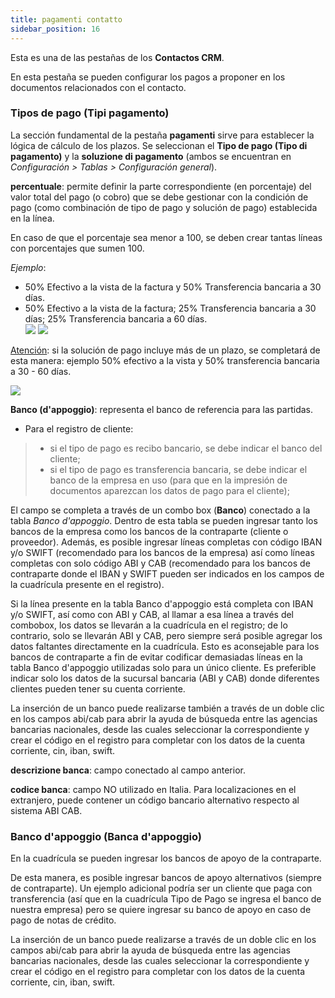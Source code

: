 ```yaml
---
title: pagamenti contatto
sidebar_position: 16
---
```


Esta es una de las pestañas de los **Contactos CRM**.

En esta pestaña se pueden configurar los pagos a proponer en los documentos relacionados con el contacto. 

### Tipos de pago (Tipi pagamento)

La sección fundamental de la pestaña **pagamenti** sirve para establecer la lógica de cálculo de los plazos. Se seleccionan el **Tipo de pago (Tipo di pagamento)** y la **soluzione di pagamento** (ambos se encuentran en *Configuración > Tablas > Configuración general*).

**percentuale**: permite definir la parte correspondiente (en porcentaje) del valor total del pago (o cobro) que se debe gestionar con la condición de pago (como combinación de tipo de pago y solución de pago) establecida en la línea.

En caso de que el porcentaje sea menor a 100, se deben crear tantas líneas con porcentajes que sumen 100.

*Ejemplo*:<br />
- 50% Efectivo a la vista de la factura y 50% Transferencia bancaria a 30 días.<br />
- 50% Efectivo a la vista de la factura; 25% Transferencia bancaria a 30 días; 25% Transferencia bancaria a 60 días.<br />
![](/img/it-it/erp-home/registers/contacts/create-new-contact/accounting-data/customer-vendors-data/payments/image03.png) ![](/img/it-it/erp-home/registers/contacts/create-new-contact/accounting-data/customer-vendors-data/payments/image04.png)

<u>Atención</u>: si la solución de pago incluye más de un plazo, se completará de esta manera: ejemplo 50% efectivo a la vista y 50% transferencia bancaria a 30 - 60 días.

**![](/img/it-it/erp-home/registers/contacts/create-new-contact/accounting-data/customer-vendors-data/payments/image05.png)**

**Banco (d'appoggio)**: representa el banco de referencia para las partidas.  
- Para el registro de cliente:
> - si el tipo de pago es recibo bancario, se debe indicar el banco del cliente;  
> - si el tipo de pago es transferencia bancaria, se debe indicar el banco de la empresa en uso (para que en la impresión de documentos aparezcan los datos de pago para el cliente);  

El campo se completa a través de un combo box (**Banco**) conectado a la tabla *Banco d'appoggio*. Dentro de esta tabla se pueden ingresar tanto los bancos de la empresa como los bancos de la contraparte (cliente o proveedor). Además, es posible ingresar líneas completas con código IBAN y/o SWIFT (recomendado para los bancos de la empresa) así como líneas completas con solo código ABI y CAB (recomendado para los bancos de contraparte donde el IBAN y SWIFT pueden ser indicados en los campos de la cuadrícula presente en el registro).

Si la línea presente en la tabla Banco d'appoggio está completa con IBAN y/o SWIFT, así como con ABI y CAB, al llamar a esa línea a través del combobox, los datos se llevarán a la cuadrícula en el registro; de lo contrario, solo se llevarán ABI y CAB, pero siempre será posible agregar los datos faltantes directamente en la cuadrícula. Esto es aconsejable para los bancos de contraparte a fin de evitar codificar demasiadas líneas en la tabla Banco d'appoggio utilizadas solo para un único cliente. Es preferible indicar solo los datos de la sucursal bancaria (ABI y CAB) donde diferentes clientes pueden tener su cuenta corriente.

La inserción de un banco puede realizarse también a través de un doble clic en los campos abi/cab para abrir la ayuda de búsqueda entre las agencias bancarias nacionales, desde las cuales seleccionar la correspondiente y crear el código en el registro para completar con los datos de la cuenta corriente, cin, iban, swift.

**descrizione banca**: campo conectado al campo anterior.

**codice banca**: campo NO utilizado en Italia. Para localizaciones en el extranjero, puede contener un código bancario alternativo respecto al sistema ABI CAB.

### Banco d'appoggio (Banca d'appoggio)

En la cuadrícula se pueden ingresar los bancos de apoyo de la contraparte.

De esta manera, es posible ingresar bancos de apoyo alternativos (siempre de contraparte). Un ejemplo adicional podría ser un cliente que paga con transferencia (así que en la cuadrícula Tipo de Pago se ingresa el banco de nuestra empresa) pero se quiere ingresar su banco de apoyo en caso de pago de notas de crédito.

La inserción de un banco puede realizarse a través de un doble clic en los campos abi/cab para abrir la ayuda de búsqueda entre las agencias bancarias nacionales, desde las cuales seleccionar la correspondiente y crear el código en el registro para completar con los datos de la cuenta corriente, cin, iban, swift.